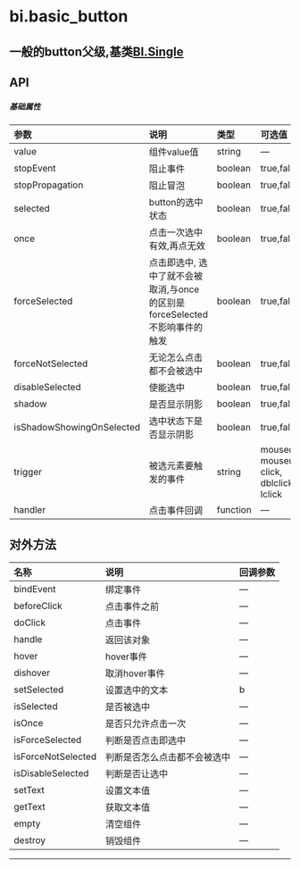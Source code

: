 # bi.basic_button

## 一般的button父级,基类[BI.Single](/core/single.md)

## API
##### 基础属性
| 参数    | 说明           | 类型  | 可选值 | 默认值
| :------ |:-------------  | :-----| :----|:----
| value | 组件value值 | string | —| null|
| stopEvent | 阻止事件 |boolean | true,false | false |
| stopPropagation | 阻止冒泡 | boolean | true,false| false |
| selected | button的选中状态 | boolean | true,false |false |
| once | 点击一次选中有效,再点无效 | boolean | true,false | false|
| forceSelected | 点击即选中, 选中了就不会被取消,与once的区别是forceSelected不影响事件的触发| boolean | true,false| false|
| forceNotSelected | 无论怎么点击都不会被选中 | boolean| true,false | false|
| disableSelected | 使能选中| boolean | true,false| false|
| shadow | 是否显示阴影 | boolean| true,false| false|
| isShadowShowingOnSelected| 选中状态下是否显示阴影|boolean|  true,false | false|
| trigger | 被选元素要触发的事件 | string | mousedown, mouseup, click, dblclick, lclick | null|
| handler | 点击事件回调 | function | —| BI.emptyFn |


## 对外方法
| 名称     | 说明                           |  回调参数     
| :------ |:-------------                  | :-----   
| bindEvent | 绑定事件| —|
| beforeClick | 点击事件之前 | —|
| doClick | 点击事件 | — |
| handle | 返回该对象 | —|
| hover | hover事件| —|
| dishover | 取消hover事件| —|
|setSelected | 设置选中的文本| b|
| isSelected | 是否被选中| —|
| isOnce | 是否只允许点击一次| —|
| isForceSelected| 判断是否点击即选中| —|
| isForceNotSelected| 判断是否怎么点击都不会被选中|—|
| isDisableSelected| 判断是否让选中|—|
| setText| 设置文本值|—|
| getText| 获取文本值|—|
| empty| 清空组件|—|
| destroy| 销毁组件|—|


---


